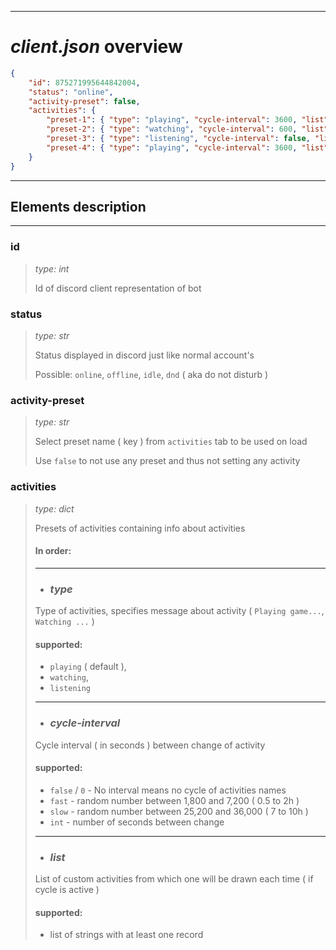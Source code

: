 
---
# *client.json* overview

```json
{
	"id": 875271995644842004,
	"status": "online", 
	"activity-preset": false,
	"activities": {
		"preset-1": { "type": "playing", "cycle-interval": 3600, "list": [  ] },
		"preset-2": { "type": "watching", "cycle-interval": 600, "list": [ "Pink Panther", "Merry Melodies" ] },
		"preset-3": { "type": "listening", "cycle-interval": false, "list": [ "Some Rock", "Phonk'n mood" ] },
		"preset-4": { "type": "playing", "cycle-interval": 3600, "list": [  ] }
	}
}
```
---

## Elements description

---

### id
> _type: int_
> 
> Id of discord client representation of bot

### status
> _type: str_
> 
> Status displayed in discord just like normal account's
> 
> Possible: `online`, `offline`, `idle`, `dnd` ( aka do not disturb )

### activity-preset
> _type: str_
> 
> Select preset name ( key ) from `activities` tab to be used on load
> 
> Use `false` to not use any preset and thus not setting any activity


### activities
> _type: dict_
> 
> Presets of activities containing info about activities
> 
> #### In order:
> 
> ---
> 
> * ### _type_
> 
>  Type of activities, specifies message about activity ( `Playing game...`, `Watching ...` )
> 
>  #### supported: 
>  * `playing` ( default ), 
>  * `watching`, 
>  * `listening`
>  
> ---
> 
> * ###  _cycle-interval_ 
> 
>  Cycle interval ( in seconds ) between change of activity 
>  #### supported:
>  * `false` / `0` - No interval means no cycle of activities names
>  * `fast` - random number between 1,800 and 7,200 ( 0.5 to 2h )
>  * `slow` - random number between 25,200 and 36,000 ( 7 to 10h )
>  * `int` - number of seconds between change
>  
> ---
> 
> * ### _list_ 
> 
>  List of custom activities from which one will be drawn each time ( if cycle is active )
>  #### supported:
>   * list of strings with at least one record